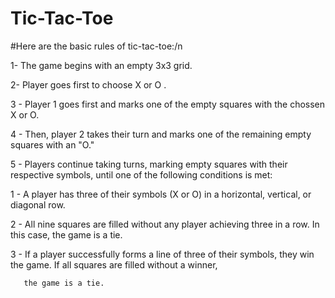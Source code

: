 # Tic-Tac-Toe

#Here are the basic rules of tic-tac-toe:/n

1- The game begins with an empty 3x3 grid. 

2- Player  goes first to choose   X or O .

3 - Player 1 goes first and marks one of the empty squares with the chossen X or O.

4 - Then, player 2 takes their turn and marks one of the remaining empty squares with an "O."

5 - Players continue taking turns, marking empty squares with their respective symbols, until one of the following conditions is met:

   1 - A player has three of their symbols (X or O) in a horizontal, vertical, or diagonal row.
   
   2 - All nine squares are filled without any player achieving three in a row. In this case, the game is a tie.
   
   3 - If a player successfully forms a line of three of their symbols, they win the game. If all squares are filled without a winner,
   
       the game is a tie.
